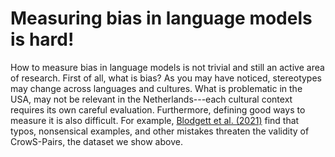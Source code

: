 # Measuring bias in language models is hard!
How to measure bias in language models is not trivial and still an active area of research.
First of all, what is bias? As you may have noticed, stereotypes may change across languages and cultures.
What is problematic in the USA, may not be relevant in the Netherlands---each cultural context requires its own careful evaluation.
Furthermore, defining good ways to measure it is also difficult.
For example, [Blodgett et al. (2021)](https://aclanthology.org/2021.acl-long.81/) find that typos, nonsensical examples, and other mistakes threaten the validity of CrowS-Pairs, the dataset we show above.
